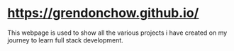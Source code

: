 # https://grendonchow.github.io/
This webpage is used to show all the various projects i have created on my journey to learn full stack development.
